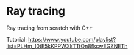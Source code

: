# Ray tracing
Ray tracing from scratch with C++

Tutorial: https://www.youtube.com/playlist?list=PLHm_I0tE5kKPPWXkTTtOn8fkcwEGZNETh
